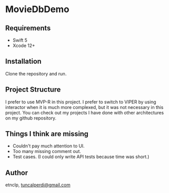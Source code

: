 # MovieDbDemo

## Requirements

* Swift 5
* Xcode 12+

## Installation
Clone the repository and run.

## Project Structure

I prefer to use MVP-R in this project. I prefer to switch to VIPER by using interactor when it is much more complexed, but it was not necessary in this project. You can check out my projects I have done with other architectures on my github repository.

## Things I think are missing
- Couldn't pay much attention to UI.
- Too many missing comment out.
- Test cases. (I could only write API tests because time was short.)

## Author

etnclp, tuncalperdi@gmail.com
